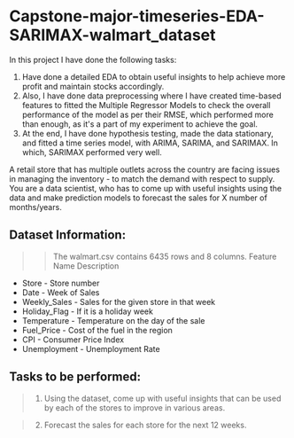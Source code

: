 # Capstone-major-timeseries-EDA-SARIMAX-walmart_dataset

In this project I have done the following tasks:
1. Have done a detailed EDA to obtain useful insights to help achieve more profit and maintain stocks accordingly.
2. Also, I have done data preprocessing where I have created time-based features to fitted the Multiple Regressor Models to check the overall performance of the model as per their RMSE, which performed more than enough, as it's a part of my experiment to achieve the goal.
3. At the end, I have done hypothesis testing, made the data stationary, and fitted a time series model, with ARIMA, SARIMA, and SARIMAX. In which, SARIMAX performed very well.

A retail store that has multiple outlets across the country are facing issues in managing the inventory - to match the demand with respect to supply. You are a data scientist, who has to come up with useful insights using the data and make prediction models to forecast the sales for X number of months/years.

## Dataset Information:
>> The walmart.csv contains 6435 rows and 8 columns.
Feature Name Description
* Store - Store number
* Date - Week of Sales
* Weekly_Sales - Sales for the given store in that week
* Holiday_Flag - If it is a holiday week
* Temperature - Temperature on the day of the sale
* Fuel_Price - Cost of the fuel in the region
* CPI - Consumer Price Index
* Unemployment - Unemployment Rate

## Tasks to be performed:
> 1. Using the dataset, come up with useful insights that can be used by each of the stores to improve in various areas.

> 2. Forecast the sales for each store for the next 12 weeks.
